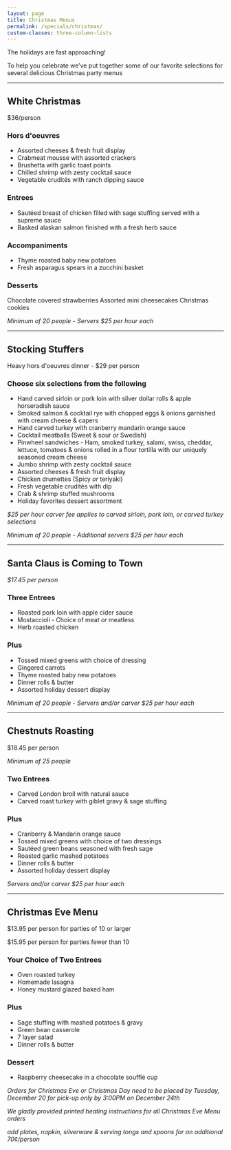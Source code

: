 ```yaml
---
layout: page
title: Christmas Menus
permalink: /specials/christmas/
custom-classes: three-column-lists
---
```


The holidays are fast approaching!

To help you celebrate we’ve put together some of our favorite selections for
several delicious Christmas party menus

***

## White Christmas

$36/person

### Hors d'oeuvres
- Assorted cheeses & fresh fruit display
- Crabmeat mousse with assorted crackers
- Brushetta with garlic toast points
- Chilled shrimp with zesty cocktail sauce
- Vegetable crudités with ranch dipping sauce

### Entrees
- Sautéed breast of chicken filled with sage stuffing served with a supreme
sauce
- Basked alaskan salmon finished with a fresh herb sauce

### Accompaniments
- Thyme roasted baby new potatoes
- Fresh asparagus spears in a zucchini basket

### Desserts
Chocolate covered strawberries
Assorted mini cheesecakes
Christmas cookies

*Minimum of 20 people - Servers $25 per hour each*

* * *

## Stocking Stuffers

Heavy hors d'oeuvres dinner - $29 per person

### Choose six selections from the following

- Hand carved sirloin or pork loin with silver dollar rolls & apple horseradish
sauce
- Smoked salmon & cocktail rye with chopped eggs & onions garnished with cream
cheese & capers
- Hand carved turkey with cranberry mandarin orange sauce
- Cocktail meatballs (Sweet & sour _or_ Swedish)
- Pinwheel sandwiches - Ham, smoked turkey, salami, swiss, cheddar, lettuce,
tomatoes & onions rolled in a flour tortilla with our uniquely seasoned cream
cheese
- Jumbo shrimp with zesty cocktail sauce
- Assorted cheeses & fresh fruit display
- Chicken drumettes (Spicy _or_ teriyaki)
- Fresh vegetable crudités with dip
- Crab & shrimp stuffed mushrooms
- Holiday favorites dessert assortment

*$25 per hour carver fee applies to carved sirloin, pork loin, or carved
turkey selections*

*Minimum of 20 people - Additional servers $25 per hour each*

* * *

## Santa Claus is Coming to Town

*$17.45 per person*

### Three Entrees

- Roasted pork loin with apple cider sauce
- Mostaccioli - Choice of meat _or_ meatless
- Herb roasted chicken

### Plus

- Tossed mixed greens with choice of dressing
- Gingered carrots
- Thyme roasted baby new potatoes
- Dinner rolls & butter
- Assorted holiday dessert display

*Minimum of 20 people - Servers and/or carver $25 per hour each*

* * *

## Chestnuts Roasting

$18.45 per person

*Minimum of 25 people*

### Two Entrees

- Carved London broil with natural sauce
- Carved roast turkey with giblet gravy & sage stuffing

### Plus

- Cranberry & Mandarin orange sauce
- Tossed mixed greens with choice of two dressings
- Sautéed green beans seasoned with fresh sage
- Roasted garlic mashed potatoes
- Dinner rolls & butter
- Assorted holiday dessert display

*Servers and/or carver $25 per hour each*

* * *

## Christmas Eve Menu

$13.95 per person for parties of 10 or larger

$15.95 per person for parties fewer than 10

### Your Choice of Two Entrees

- Oven roasted turkey
- Homemade lasagna
- Honey mustard glazed baked ham

### Plus

- Sage stuffing with mashed potatoes & gravy
- Green bean casserole
- 7 layer salad
- Dinner rolls & butter

### Dessert

- Raspberry cheesecake in a chocolate soufflé cup

*Orders for Christmas Eve or Christmas Day need to be placed by Tuesday,
December 20 for pick-up only by 3:00PM on December 24th*

*We gladly provided printed heating instructions for all Christmas Eve Menu
orders*

*add plates, napkin, silverware & serving tongs and spoons for an additional
70¢/person*
